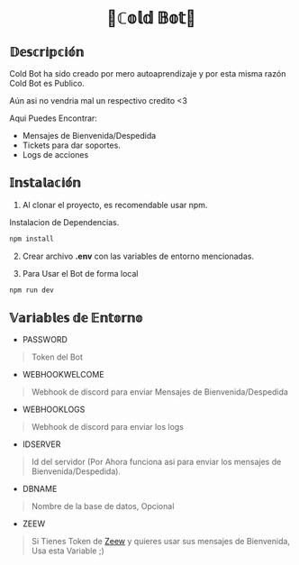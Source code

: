 <h1 align="center">
	🤖ℂ𝕠𝕝𝕕 𝔹𝕠𝕥🔵
</h1>

## 𝔻𝕖𝕤𝕔𝕣𝕚𝕡𝕔𝕚𝕠́𝕟

Cold Bot ha sido creado por mero autoaprendizaje y por esta misma razón Cold Bot es Publico.

Aún asi no vendria mal un respectivo credito <3

Aqui Puedes Encontrar:

- Mensajes de Bienvenida/Despedida
- Tickets para dar soportes.
- Logs de acciones

## 𝕀𝕟𝕤𝕥𝕒𝕝𝕒𝕔𝕚𝕠́𝕟

1. Al clonar el proyecto, es recomendable usar npm.

Instalacion de Dependencias.
```sh
npm install
```

2. Crear archivo **.env** con las variables de entorno mencionadas.

3. Para Usar el Bot de forma local
```sh
npm run dev
```

## 𝕍𝕒𝕣𝕚𝕒𝕓𝕝𝕖𝕤 𝕕𝕖 𝔼𝕟𝕥𝕠𝕣𝕟𝕠

- PASSWORD

> Token del Bot

- WEBHOOKWELCOME

> Webhook de discord para enviar Mensajes de Bienvenida/Despedida

- WEBHOOKLOGS

> Webhook de discord para enviar los logs

- IDSERVER

> Id del servidor (Por Ahora funciona asi para enviar los mensajes de Bienvenida/Despedida).

- DBNAME

> Nombre de la base de datos, Opcional

- ZEEW

> Si Tienes Token de [Zeew][enlacezeew] y quieres usar sus mensajes de Bienvenida, Usa esta Variable ;)

[enlacezeew]: https://www.npmjs.com/package/zeew
